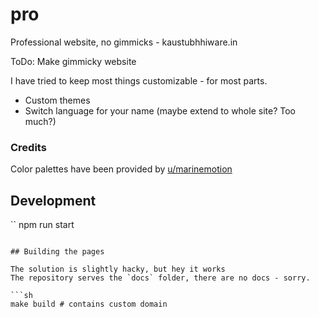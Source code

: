 # pro
Professional website, no gimmicks - kaustubhhiware.in

ToDo: Make gimmicky website

I have tried to keep most things customizable - for most parts.

* Custom themes
* Switch language for your name (maybe extend to whole site? Too much?)

### Credits

Color palettes have been provided by [u/marinemotion](https://www.reddit.com/user/marinemotion/)

## Development

``
npm run start
```

## Building the pages

The solution is slightly hacky, but hey it works
The repository serves the `docs` folder, there are no docs - sorry.

```sh
make build # contains custom domain
```
